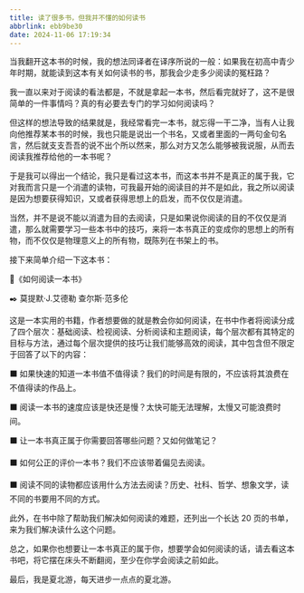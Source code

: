 ```yaml
---
title: 读了很多书，但我并不懂的如何读书
abbrlink: ebb9be30
date: 2024-11-06 17:19:34
---
```


当我翻开这本书的时候，我的想法同译者在译序所说的一般：如果我在初高中青少年时期，就能读到这本有关如何读书的书，那我会少走多少阅读的冤枉路？

<!-- more -->

我一直以来对于阅读的看法都是，不就是拿起一本书，然后看完就好了，这不是很简单的一件事情吗？真的有必要去专门的学习如何阅读吗？

但这样的想法导致的结果就是，我经常看完一本书，就忘得一干二净，当有人让我向他推荐某本书的时候，我也只能是说出一个书名，又或者里面的一两句金句名言，然后就支支吾吾的说不出个所以然来，那么对方又怎么能够被我说服，从而去阅读我推荐给他的一本书呢？

于是我可以得出一个结论，我只是看过这本书，而这本书并不是真正的属于我，它对我而言只是一个消遣的读物，可我最开始的阅读目的并不是如此，我之所以阅读是因为想要获得知识，又或者获得思想上的启发，而不仅仅是消遣。

当然，并不是说不能以消遣为目的去阅读，只是如果说你阅读的目的不仅仅是消遣，那么就需要学习一些本书中的技巧，来将一本书真正的变成你的思想上的所有物，而不仅仅是物理意义上的所有物，既陈列在书架上的书。

接下来简单介绍一下这本书：

📖《如何阅读一本书》

✒️ 莫提默·J.艾德勒 查尔斯·范多伦

这是一本实用的书籍，作者想要做的就是教会你如何阅读，在书中作者将阅读分成了四个层次：基础阅读、检视阅读、分析阅读和主题阅读，每个层次都有其特定的目标与方法，通过每个层次提供的技巧让我们能够高效的阅读，其中包含但不限定于回答了以下的内容：

⬛ 如果快速的知道一本书值不值得读？我们的时间是有限的，不应该将其浪费在不值得读的作品上。

⬛ 阅读一本书的速度应该是快还是慢？太快可能无法理解，太慢又可能浪费时间。

⬛ 让一本书真正属于你需要回答哪些问题？又如何做笔记？

⬛ 如何公正的评价一本书？我们不应该带着偏见去阅读。

⬛ 阅读不同的读物都应该用什么方法去阅读？历史、社科、哲学、想象文学，读不同的书要用不同的方式。

此外，在书中除了帮助我们解决如何阅读的难题，还列出一个长达 20 页的书单，来为我们解决读什么这个问题。

总之，如果你也想要让一本书真正的属于你，想要学会如何阅读的话，请去看这本书吧，将它摆在床头不断翻阅，至少在你学会阅读之前如此。

最后，我是夏北游，每天进步一点点的夏北游。
